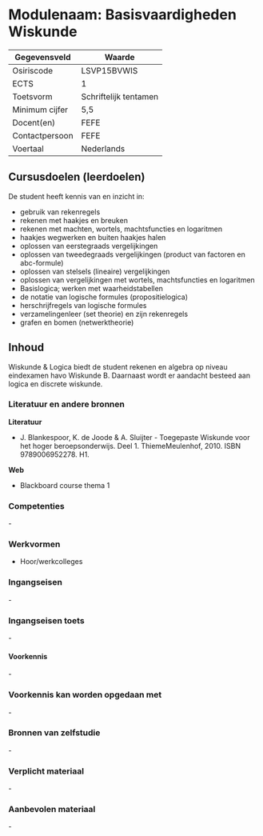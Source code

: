 # Modulenaam: Basisvaardigheden Wiskunde

| Gegevensveld  | Waarde |
| ------------- | ------------- |
| Osiriscode  | LSVP15BVWIS  |
| ECTS  | 1 |
| Toetsvorm  | Schriftelijk tentamen |
| Minimum cijfer  | 5,5 |
| Docent(en)  | FEFE |
| Contactpersoon  | FEFE |
| Voertaal  | Nederlands |

## Cursusdoelen (leerdoelen)

De student heeft kennis van en inzicht in:
- gebruik van rekenregels
- rekenen met haakjes en breuken
- rekenen met machten, wortels, machtsfuncties en logaritmen
- haakjes wegwerken en buiten haakjes halen
- oplossen van eerstegraads vergelijkingen
- oplossen van tweedegraads vergelijkingen (product van factoren en abc-formule)
- oplossen van stelsels (lineaire) vergelijkingen
- oplossen van vergelijkingen met wortels, machtsfuncties en logaritmen
- Basislogica; werken met waarheidstabellen
- de notatie van logische formules (propositielogica)
- herschrijfregels van logische formules
- verzamelingenleer (set theorie) en zijn rekenregels
- grafen en bomen (netwerktheorie)


## Inhoud

Wiskunde & Logica biedt de student rekenen en algebra op niveau eindexamen havo Wiskunde B. Daarnaast wordt er aandacht besteed aan logica en discrete wiskunde.

### Literatuur en andere bronnen

**Literatuur**
- J. Blankespoor, K. de Joode & A. Sluijter \- Toegepaste Wiskunde voor het hoger beroepsonderwijs.
Deel 1. ThiemeMeulenhof, 2010. ISBN 9789006952278. H1. 

**Web**
- Blackboard course thema 1

### Competenties
\-

### Werkvormen  
- Hoor/werkcolleges

### Ingangseisen 
\- 

### Ingangseisen toets
\- 

#### Voorkennis
\-

### Voorkennis kan worden opgedaan met
\-

### Bronnen van zelfstudie
\-

### Verplicht materiaal
\-

### Aanbevolen materiaal
\-

